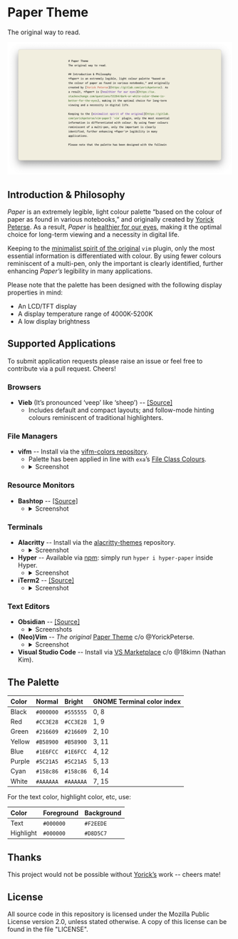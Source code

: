# Paper Theme
The original way to read.

![paper-theme](screenshots/header.png)

## Introduction & Philosophy
*Paper* is an extremely legible, light colour palette “based on the colour of paper as found in various notebooks,” and originally created by [Yorick Peterse](https://gitlab.com/yorickpeterse). As a result, *Paper* is [healthier for our eyes](https://ux.stackexchange.com/questions/53264/dark-or-white-color-theme-is-better-for-the-eyes), making it the optimal choice for long-term viewing and a necessity in digital life.

Keeping to the [minimalist spirit of the original](https://gitlab.com/yorickpeterse/vim-paper) `vim` plugin, only the most essential information is differentiated with colour. By using fewer colours reminiscent of a multi-pen, only the important is clearly identified, further enhancing *Paper’s* legibility in many applications.

Please note that the palette has been designed with the following display properties in mind:

- An LCD/TFT display
- A display temperature range of 4000K-5200K
- A low display brightness

## Supported Applications
To submit application requests please raise an issue or feel free to contribute via a pull request. Cheers!

### Browsers
- **Vieb** (It’s pronounced ‘veep’ like ‘sheep’) -- [[Source]](themes/vieb)
    - Includes default and compact layouts; and follow-mode hinting colours reminiscent of traditional highlighters.
### File Managers
- **vifm** -- Install via the [vifm-colors repository](https://github.com/vifm/vifm-colors/).
    - Palette has been applied in line with `exa`’s [File Class Colours](https://the.exa.website/docs/colour-themes).
    - <details>
        <summary>Screenshot</summary>
        <p>
            ![vifm-eg](screenshots/vifm-eg.png)
        </p>
    </details>
### Resource Monitors
- **Bashtop** -- [[Source]](themes/bashtop)
    - <details>
        <summary>Screenshot</summary>
        <p>
             ![btop-eg](screenshots/btop-eg.png)
        </p>
     </details>

### Terminals
- **Alacritty** -- Install via the [alacritty-themes](https://github.com/rajasegar/alacritty-themes) repository.
    - <details>
        <summary>Screenshot</summary>
        <p>
             ![alacritty-eg](screenshots/alacritty-eg.png)
        </p>
     </details>
- **Hyper** -- Available via [npm](https://www.npmjs.com/package/hyper-paper): simply run `hyper i hyper-paper` inside Hyper.
    - <details>
        <summary>Screenshot</summary>
        <p>
             ![hyper-eg](screenshots/hyper-eg.png)
        </p>
     </details>
- **iTerm2** -- [[Source]](themes/iterm)
    - <details>
        <summary>Screenshot</summary>
        <p>
             ![iterm-eg](screenshots/iterm-eg.png)
        </p>
     </details>
### Text Editors
- **Obsidian** -- [[Source]](themes/obsidian)
    - <details>
        <summary>Screenshots</summary>
        <p>
             ![obs-eg](screenshots/paper-obs-eg.png)
             ![obs-eg0](screenshots/paper-obs-eg0.png)
        </p>
     </details>
- **(Neo)Vim** -- *The original* [Paper Theme](https://gitlab.com/yorickpeterse/vim-paper) c/o @YorickPeterse.
    - <details>
        <summary>Screenshot</summary>
        <p>
             ![vim-eg](screenshots/vim-eg.png)
        </p>
     </details>
- **Visual Studio Code** -- Install via [VS Marketplace](https://marketplace.visualstudio.com/items?itemName=18kimn.notebook-theme) c/o @18kimn (Nathan Kim).

## The Palette

| Color   | Normal    | Bright    | GNOME Terminal color index
|:--------|:----------|:----------|:--------------------------
| Black   | `#000000` | `#555555` | 0, 8
| Red     | `#CC3E28` | `#CC3E28` | 1, 9
| Green   | `#216609` | `#216609` | 2, 10
| Yellow  | `#B58900` | `#B58900` | 3, 11
| Blue    | `#1E6FCC` | `#1E6FCC` | 4, 12
| Purple  | `#5C21A5` | `#5C21A5` | 5, 13
| Cyan    | `#158c86` | `#158c86` | 6, 14
| White   | `#AAAAAA` | `#AAAAAA` | 7, 15

For the text color, highlight color, etc, use:

| Color     | Foreground | Background
|:----------|:-----------|:------------
| Text      | `#000000`  | `#F2EEDE`
| Highlight | `#000000`  | `#D8D5C7`

## Thanks
This project would not be possible without [Yorick’s](https://gitlab.com/yorickpeterse) work -- cheers mate!

## License
All source code in this repository is licensed under the Mozilla Public License version 2.0, unless stated otherwise. A copy of this license can be found in the file "LICENSE".
